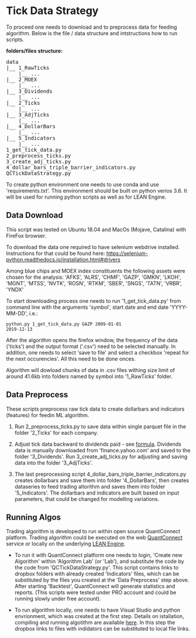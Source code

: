 # Tick Data Strategy

To proceed one needs to download and to preprocess data for feeding algorithm. Below is the file / data structure and intstructions how to run scripts.

**folders/files structure:**
<pre>
data
|__ 1_RawTicks
    |__ ...
|__ 2_MOEX
    |__ ...
|__ 3_Dividends
    |__ ...
|__ 2_Ticks
    |__ ...
|__ 3_AdjTicks
    |__ ...
|__ 4_DollarBars
    |__ ...
|__ 5_Indicators
    |__ ...
1_get_tick_data.py
2_preprocess_ticks.py
3_create_adj_ticks.py
4_dollar_bars_triple_barrier_indicators.py
QCTickDataStrategy.py
</pre>


To create python environment one needs to use conda and use 'requirements.txt'. This environment should be built on python verios 3.6. It will be used for running python scripts as well as for LEAN Engine.


## Data Download

This script was tested on Ubuntu 18.04 and MacOs (Mojave, Catalina) with FireFox browser.

To download the data one required to have selenium webdrive installed. Instructions for that could be found here: https://selenium-python.readthedocs.io/installation.html#drivers

Among blue chips and MOEX index constituents the following assets were chosen for the analysis:
'AFKS', 'ALRS', 'CHMF', 'GAZP', 'GMKN', 'LKOH', 'MGNT', 'MTSS', 'NVTK', 'ROSN', 'RTKM', 'SBER', 'SNGS', 'TATN', 'VRBR', 'YNDX'

To start downloading process one needs to run '1_get_tick_data.py' from command line with the arguments 'symbol', start date and end date 'YYYY-MM-DD', i.e.:

<code>python.py 1_get_tick_data.py GAZP 2009-01-01 2019-12-13</code>


After the algorithm opens the firefox window, the frequency of the data ('ticks') and the output format ('.csv') need to be selected manually. In addition, one needs to select 'save to file' and select a checkbox 'repeat for the next occurencies'. All this need to be done onces.

Algorithm will dowload chunks of data in .csv files withing size limit of around 41.6kb into folders named by symbol into '1_RawTicks' folder.


## Data Preprocess

These scripts preprocess raw tick data to create dollarbars and indicators (features) for feedin ML algorithm.

1. Run 2_preprocess_ticks.py to save data within single parquet file in the folder '2_Ticks' for each company.

2. Adjust tick data backward to dividends paid - see [formula](https://help.yahoo.com/kb/SLN28256.html). Dividends data is manually downloaded from 'finance.yahoo.com' and saved to the folder '3_Dividends'. Run 3_create_adj_ticks.py for adjusting and saving data into the folder '3_AdjTicks'.

3. The last preprocessing script 4_dollar_bars_triple_barrier_indicators.py creates dollarbars and save them into folder '4_DollarBars', then creates dataseries to feed trading altorithm and saves them into folder '5_Indicators'. The dollarbars and indicators are built based on input parameters, that could be changed for modelling variations.


## Running Algos

Trading algorithm is developed to run within open source QuantConnect platform. Trading algorithm could be executed on the web [QuantConnect](https://www.quantconnect.com) service or locally on the underlying [LEAN Engine](https://github.com/QuantConnect/Lean/tree/master/Algorithm.Python#quantconnect-python-algorithm-project).

- To run it with QuantConnect platform one needs to login, 'Create new Algorithm' within 'Algorithm Lab' (or 'Lab'), and substitute the code by the code from 'QCTickDataStrategy.py'. This script contains links to dropbox folders with already created 'Indicators' files, which can be substituted by the files you created at the 'Data Preprocess' step above. After starting 'Backtest', QuantConnect will generate statistics and reports. (This scripts were tested under PRO account and could be running slowly under free account).

- To run algorithm locally, one needs to have Visual Studio and python envrionment, which was created at the first step. Details on istallation, compiling and running algotithm are available [here](https://medium.com/hackernoon/setting-up-your-own-algorithmic-trading-server-4bbdf0766c17). In this step the dropbox links to files with indidators can be substituted to local file links.


